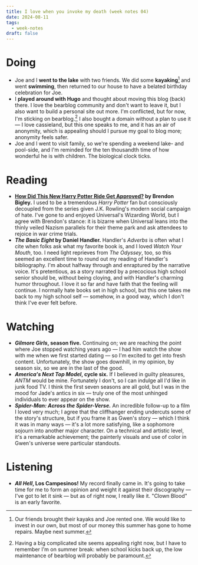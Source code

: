 ```yaml
---
title: I love when you invoke my death (week notes 04)
date: 2024-08-11
tags:
  - week-notes
draft: false
---
```

# Doing
* Joe and I **went to the lake** with two friends. We did some **kayaking**[^1] and went **swimming**, then returned to our house to have a belated birthday celebration for Joe.
* I **played around with Hugo** and thought about moving this blog (back) there. I love the bearblog community and don't want to leave it, but I also want to build a personal site out more. I'm conflicted, but for now, I'm sticking on bearblog.[^2] I also bought a domain without a plan to use it — I love cassieland, but this one speaks to me, and it has an air of anonymity, which is appealing should I pursue my goal to blog more; anonymity feels safer.
* Joe and I went to visit family, so we're spending a weekend lake- and pool-side, and I'm reminded for the ten thousandth time of how wonderful he is with children. The biological clock ticks.
# Reading
* **[How Did This New Harry Potter Ride Get Approved?](https://wavelengths.online/posts/how-did-this-new-harry-potter-ride-get-approved) by Brendon Bigley.** I used to be a tremendous *Harry Potter* fan but consciously decoupled from the series given J.K. Rowling's modern social campaign of hate. I've gone to and enjoyed Universal's Wizarding World, but I agree with Brendon's stance: it is bizarre when Universal leans into the thinly veiled Nazism parallels for their theme park and ask attendees to rejoice in war crime trials.
* **_The Basic Eight_ by Daniel Handler.** Handler's _Adverbs_ is often what I cite when folks ask what my favorite book is, and I loved _Watch Your Mouth_, too. I need light reprieves from _The Odyssey_, too, so this seemed an excellent time to round out my reading of Handler's bibliography. I'm about halfway through and enraptured by the narrative voice. It's pretentious, as a story narrated by a precocious high school senior should be, without being cloying, and with Handler's charming humor throughout. I love it so far and have faith that the feeling will continue. I normally hate books set in high school, but this one takes me back to my high school self — somehow, in a good way, which I don't think I've ever felt before.
# Watching
* **_Gilmore Girls_, season five.** Continuing on; we are reaching the point where Joe stopped watching years ago — I had him watch the show with me when we first started dating — so I'm excited to get into fresh content. Unfortunately, the show goes downhill, in my opinion, by season six, so we are in the last of the good.
* **_America's Next Top Model_, cycle six.** If I believed in guilty pleasures, _ANTM_ would be mine. Fortunately I don't, so I can indulge all I'd like in junk food TV. I think the first seven seasons are all gold, but I was in the mood for Jade's antics in six — truly one of the most unhinged individuals to ever appear on the show.
* **_Spider-Man: Across the Spider-Verse._** An incredible follow-up to a film I loved very much; I agree that the cliffhanger ending undercuts some of the story's structure, but if you frame it as Gwen's story — which I think it was in many ways — it's a lot more satisfying, like a sophomore sojourn into another major character. On a technical and artistic level, it's a remarkable achievement; the painterly visuals and use of color in Gwen's universe were particular standouts.
# Listening
* **_All Hell_, Los Campesinos!** My record finally came in. It's going to take time for me to form an opinion and weight it against their discography — I've got to let it sink — but as of right now, I really like it. "Clown Blood" is an early favorite.

[^1]: Our friends brought their kayaks and Joe rented one. We would like to invest in our own, but most of our money this summer has gone to home repairs. Maybe next summer.
[^2]: Having a big complicated site seems appealing right now, but I have to remember I'm on summer break: when school kicks back up, the low maintenance of bearblog will probably be paramount.